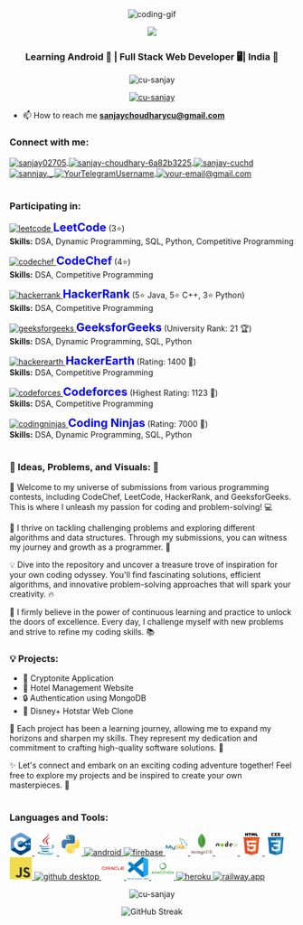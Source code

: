 <p align="center">
  <img align="center" src="https://camo.githubusercontent.com/5ddf73ad3a205111cf8c686f687fc216c2946a75005718c8da5b837ad9de78c9/68747470733a2f2f7468756d62732e6766796361742e636f6d2f4576696c4e657874446576696c666973682d736d616c6c2e676966" alt="coding-gif" width="300" />
</p>


<p align="center">
  <a href="https://github.com/DenverCoder1/readme-typing-svg">
    <img src="https://readme-typing-svg.herokuapp.com?font=Teko&size=64&duration=4999&pause=1000&color=ECDEF1&background=000000&center=true&vCenter=true&width=435&height=80&lines=+Hi%2C+_+I'm+Sanjay+Choudhary+%E2%9C%A8;+Welcome+to+my+Profile+;+Check+out+my+Projects+">
  </a>
</p>



<h3 align="center"> Learning Android 📱 | Full Stack Web Developer 🖥️| India 🔱</h3>

<p align="center"> <img src="https://komarev.com/ghpvc/?username=cu-sanjay&label=Profile+Views&color=blueviolet&style=plastic" alt="cu-sanjay" /> </p>

<p align="center">
  <a href="https://github.com/ryo-ma/github-profile-trophy">
    <img src="https://github-profile-trophy.vercel.app/?username=cu-sanjay&theme=darkhub&row=1&column=4" alt="cu-sanjay" />
  </a>
</p>


- 📫 How to reach me **sanjaychoudharycu@gmail.com**

<h3 align="left">Connect with me:</h3>
<p align="left">
  <a href="https://twitter.com/sanjay02705" target="_blank">
    <img align="center" src="https://raw.githubusercontent.com/rahuldkjain/github-profile-readme-generator/master/src/images/icons/Social/twitter.svg" alt="sanjay02705" height="30" width="40" />
  </a>
  <a href="https://linkedin.com/in/sanjay-choudhary-6a82b3225" target="_blank">
    <img align="center" src="https://raw.githubusercontent.com/rahuldkjain/github-profile-readme-generator/master/src/images/icons/Social/linked-in-alt.svg" alt="sanjay-choudhary-6a82b3225" height="30" width="40" />
  </a>
  <a href="https://codesandbox.com/sanjay-cuchd" target="_blank">
    <img align="center" src="https://raw.githubusercontent.com/rahuldkjain/github-profile-readme-generator/master/src/images/icons/Social/codesandbox.svg" alt="sanjay-cuchd" height="30" width="40" />
  </a>
  <a href="https://instagram.com/sannjay._" target="_blank">
    <img align="center" src="https://raw.githubusercontent.com/rahuldkjain/github-profile-readme-generator/master/src/images/icons/Social/instagram.svg" alt="sannjay._" height="30" width="40" />
  </a>
  <a href="https://t.me/Sanjay_X3" target="_blank">
    <img align="center" src="https://www.freepnglogos.com/uploads/telegram-logo-image-1.png" alt="YourTelegramUsername" height="35" width="40" />
  </a>
  <a href="mailto:your-sanjaychoudharycu@gmail.com" target="_blank">
    <img align="center" src="https://img.icons8.com/?size=512&id=qyRpAggnV0zH&format=png" alt="your-email@gmail.com" height="30" width="40" />
  </a>
</p>

<h1 align="center"><span style="color: blueviolet;"></span></h1>
<h3 align="left">Participating in:</h3>

<p align="left">
  <a href="https://leetcode.com/cu-sanjay" target="_blank">
    <img src="https://www.svgrepo.com/show/341985/leetcode.svg" alt="leetcode" height="40" width="40" />
  </a>
  <strong><span style="font-size: 20px; color: blue;">LeetCode</span></strong> (3⭐)
  <br>
  <strong>Skills:</strong> DSA, Dynamic Programming, SQL, Python, Competitive Programming
</p>

<p align="left">
  <a href="https://www.codechef.com/users/sanjay-cuchd" target="_blank">
    <img src="https://www.svgrepo.com/show/330182/codechef.svg" alt="codechef" height="40" width="40" />
  </a>
  <strong><span style="font-size: 20px; color: blue;">CodeChef</span></strong> (4⭐)
  <br>
  <strong>Skills:</strong> DSA, Competitive Programming
</p>

<p align="left">
  <a href="https://www.hackerrank.com/sanjay-2705" target="_blank">
    <img src="https://www.svgrepo.com/show/306171/hackerrank.svg" alt="hackerrank" height="40" width="40" />
  </a>
  <strong><span style="font-size: 20px; color: blue;">HackerRank</span></strong> (5⭐ Java, 5⭐ C++, 3⭐ Python)
  <br>
  <strong>Skills:</strong> DSA, Competitive Programming
</p>

<p align="left">
  <a href="https://auth.geeksforgeeks.org/user/cu-sanjay/profile" target="_blank">
    <img src="https://www.svgrepo.com/show/330494/geeksforgeeks.svg" alt="geeksforgeeks" height="40" width="40" />
  </a>
  <strong><span style="font-size: 20px; color: blue;">GeeksforGeeks</span></strong> (University Rank: 21 🏆)
  <br>
  <strong>Skills:</strong> DSA, Dynamic Programming, SQL, Python
</p>

<p align="left">
  <a href="https://www.hackerearth.com/@sanjay-2705" target="_blank">
    <img src="https://www.svgrepo.com/show/341890/hackerearth.svg" alt="hackerearth" height="40" width="40" />
  </a>
  <strong><span style="font-size: 20px; color: blue;">HackerEarth</span></strong> (Rating: 1400 🚀)
  <br>
  <strong>Skills:</strong> DSA, Competitive Programming
</p>

<p align="left">
  <a href="https://codeforces.com/profile/sanjay-2705" target="_blank">
    <img src="https://www.svgrepo.com/show/330186/codeforces.svg" alt="codeforces" height="40" width="40" />
  </a>
  <strong><span style="font-size: 20px; color: blue;">Codeforces</span></strong> (Highest Rating: 1123 🚀)
  <br>
  <strong>Skills:</strong> DSA, Competitive Programming
</p>

<p align="left">
  <a href="https://www.codingninjas.com/profile/2130714" target="_blank">
    <img src="https://www.svgrepo.com/show/330198/codingninjas.svg" alt="codingninjas" height="40" width="40" />
  </a>
  <strong><span style="font-size: 20px; color: blue;">Coding Ninjas</span></strong> (Rating: 7000 🚀)
  <br>
  <strong>Skills:</strong> DSA, Dynamic Programming, SQL, Python
</p>





<h1 align="center"><span style="color: blueviolet;"></span></h1>

<h3 align="left">🚀 Ideas, Problems, and Visuals: 🌟</h3>

<p align="left">📌 Welcome to my universe of submissions from various programming contests, including CodeChef, LeetCode, HackerRank, and GeeksforGeeks. This is where I unleash my passion for coding and problem-solving! 💻</p>

<p align="left">🌟 I thrive on tackling challenging problems and exploring different algorithms and data structures. Through my submissions, you can witness my journey and growth as a programmer. 🚀</p>

<p align="left">💡 Dive into the repository and uncover a treasure trove of inspiration for your own coding odyssey. You'll find fascinating solutions, efficient algorithms, and innovative problem-solving approaches that will spark your creativity. 🔥</p>

<p align="left">🌱 I firmly believe in the power of continuous learning and practice to unlock the doors of excellence. Every day, I challenge myself with new problems and strive to refine my coding skills. 📚</p>

<h3 align="left">💡 Projects:</h3>

- 🚀 Cryptonite Application
- 🌟 Hotel Management Website
- 🔒 Authentication using MongoDB
- 🎥 Disney+ Hotstar Web Clone

<p align="left">🌟 Each project has been a learning journey, allowing me to expand my horizons and sharpen my skills. They represent my dedication and commitment to crafting high-quality software solutions. 💪</p>

<p align="left">✨ Let's connect and embark on an exciting coding adventure together! Feel free to explore my projects and be inspired to create your own masterpieces. 🚀</p>


<h1 align="center"><span style="color: blueviolet;"></span></h1>
<h3 align="left">Languages and Tools:</h3>
<p align="left">
  <a href="https://www.w3schools.com/cpp/" target="_blank" rel="noreferrer">
    <img src="https://raw.githubusercontent.com/devicons/devicon/master/icons/cplusplus/cplusplus-original.svg" alt="cplusplus" width="40" height="40" />
  </a>
  <a href="https://www.java.com" target="_blank" rel="noreferrer">
    <img src="https://raw.githubusercontent.com/devicons/devicon/master/icons/java/java-original.svg" alt="java" width="40" height="40" />
  </a>
  <a href="https://www.python.org" target="_blank" rel="noreferrer">
    <img src="https://raw.githubusercontent.com/devicons/devicon/master/icons/python/python-original.svg" alt="python" width="40" height="40" />
  </a>
  <a href="https://developer.android.com" target="_blank" rel="noreferrer">
    <img src="https://img.icons8.com/?size=512&id=EgOU93v1DHjU&format=png" alt="android" width="40" height="40" />
  </a>
  <a href="https://firebase.google.com" target="_blank" rel="noreferrer">
    <img src="https://www.vectorlogo.zone/logos/firebase/firebase-icon.svg" alt="firebase" width="40" height="40" />
  </a>
  <a href="https://www.mysql.com/" target="_blank" rel="noreferrer">
    <img src="https://raw.githubusercontent.com/devicons/devicon/master/icons/mysql/mysql-original-wordmark.svg" alt="mysql" width="40" height="40" />
  </a>
  <a href="https://www.mongodb.com/" target="_blank" rel="noreferrer">
    <img src="https://raw.githubusercontent.com/devicons/devicon/master/icons/mongodb/mongodb-original-wordmark.svg" alt="mongodb" width="40" height="40" />
  </a>
  <a href="https://nodejs.org" target="_blank" rel="noreferrer">
    <img src="https://raw.githubusercontent.com/devicons/devicon/master/icons/nodejs/nodejs-original-wordmark.svg" alt="nodejs" width="40" height="40" />
  </a>
  <a href="https://www.w3.org/html/" target="_blank" rel="noreferrer">
    <img src="https://raw.githubusercontent.com/devicons/devicon/master/icons/html5/html5-original-wordmark.svg" alt="html5" width="40" height="40" />
  </a>
  <a href="https://www.w3schools.com/css/" target="_blank" rel="noreferrer">
    <img src="https://raw.githubusercontent.com/devicons/devicon/master/icons/css3/css3-original-wordmark.svg" alt="css3" width="40" height="40" />
  </a>
  <a href="https://www.javascript.com" target="_blank" rel="noreferrer">
    <img src="https://raw.githubusercontent.com/devicons/devicon/master/icons/javascript/javascript-original.svg" alt="javascript" width="40" height="40" />
  </a>
  <a href="https://desktop.github.com" target="_blank" rel="noreferrer">
    <img src="https://github.githubassets.com/images/modules/logos_page/GitHub-Mark.png" alt="github desktop" width="40" height="40" />
  </a>
  <a href="https://www.oracle.com/database/technologies/developer-tools/sql-developer.html" target="_blank" rel="noreferrer">
    <img src="https://raw.githubusercontent.com/devicons/devicon/master/icons/oracle/oracle-original.svg" alt="oracle11g" width="40" height="40" />
  </a>
  <a href="https://code.visualstudio.com" target="_blank" rel="noreferrer">
    <img src="https://raw.githubusercontent.com/devicons/devicon/master/icons/vscode/vscode-original-wordmark.svg" alt="vscode" width="40" height="40" />
  </a>
  <a href="https://www.anaconda.com" target="_blank" rel="noreferrer">
    <img src="https://raw.githubusercontent.com/devicons/devicon/master/icons/anaconda/anaconda-original-wordmark.svg" alt="anaconda" width="40" height="40" />
  </a>
  <a href="https://www.heroku.com" target="_blank" rel="noreferrer">
    <img src="https://www.vectorlogo.zone/logos/heroku/heroku-icon.svg" alt="heroku" width="40" height="40" />
  </a>
  <a href="https://railway.app" target="_blank" rel="noreferrer">
    <img src="https://railway.app/brand/logo-dark.svg" alt="railway.app" width="40" height="40" />
  </a>
</p>

<!-- GitHub Stats -->
<p align="center">
  <img src="https://github-readme-stats.vercel.app/api?username=cu-sanjay&show_icons=true&count_private=true&theme=shades-of-purple&border_radius=5" alt="cu-sanjay" />
</p>
<!-- GitHub Streak -->
<p align="center">
  <img src="https://streak-stats.demolab.com?user=cu-sanjay&theme=shades-of-purple&border_radius=5&date_format=j%20M%5B%20Y%5D" alt="GitHub Streak" />
</p>
